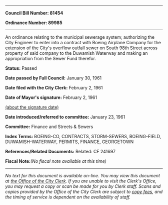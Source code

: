 

********

**Council Bill Number: 81454**
   
**Ordinance Number: 89985**
********

 An ordinance relating to the municipal sewerage system; authorizing the City Engineer to enter into a contract with Boeing Airplane Company for the extension of the City's overflow outfall sewer on South 98th Street across property of said company to the Duwamish Waterway and making an appropriation from the Sewer Fund therefor.

**Status:** Passed
   
**Date passed by Full Council:** January 30, 1961
   
**Date filed with the City Clerk:** February 2, 1961
   
**Date of Mayor's signature:** February 2, 1961
   
[(about the signature date)](/~public/approvaldate.htm)
   
   
   
**Date introduced/referred to committee:** January 23, 1961
   
**Committee:** Finance and Streets & Sewers
   
   
**Index Terms:** BOEING-CO, CONTRACTS, STORM-SEWERS, BOEING-FIELD, DUWAMISH-WATERWAY, PERMITS, FINANCE, GEORGETOWN

**References/Related Documents:** Related: CF 241697

**Fiscal Note:**_(No fiscal note available at this time)_
********

_No text for this document is available on-line. You may view this document at [the Office of the City Clerk](http://www.seattle.gov/leg/clerk/contactUs.htm). If you are unable to visit the Clerk's Office, you may request a copy or scan be made for you by Clerk staff. Scans and copies provided by the Office of the City Clerk are subject to [copy fees](http://clerk.seattle.gov/~public/clerkfees.htm), and the timing of service is dependent on the availability of staff._


